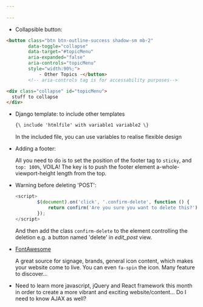 ```yaml
---
 
---
```

* Collapsible button:

```html
<button class="btn btn-outline-success shadow-sm mb-2" 
        data-toggle="collapse" 
        data-target="#topicMenu" 
        aria-expanded="false" 
        aria-controls="topicMenu" 
        style="width:90%;">
  			- Other Topics -</button>
        <!-- aria-controls tag is for accessability purposes-->

<div class="collapse" id="topicMenu">
  stuff to collapse
</div>
```



* Django template: to include other templates

  ```html
  {\ include 'htmlfile' with variable1 variable2 \}
  ```

  In the included file, you can use variables to realise flexible design

  

* Adding a footer:

  All you need to do is to set the position of the footer tag to `sticky`, and `top: 100%`, VOILA! The key is to push the footer element a-whole-viewport-height length from the top.

* Warning before deleting 'POST':

  ```javascript
  <script>
          $(document).on('click', '.confirm-delete', function () {
              return confirm('Are you sure you want to delete this?');
          });
  </script>
  ```

  And then add the class `confirm-delete` to the element controlling the deletion e.g. a button named 'delete' in *edit_post* view.

  

* [FontAwesome](https://fontawesome.com/)

  A great source for signage, brands, general icon content, which makes your website come to live. You can even `fa-spin` the icon. Many feature to discover...

* Need to learn more javascript, jQuery and React framework this month in order to create a more vibrant and exciting website/content... Do I need to know AJAX as well?

